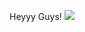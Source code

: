 




Heyyy Guys!
![](https://github-profile-trophy.vercel.app/?username=yograjsharma05&theme=gruvbox&no-frame=false&no-bg=false&margin-w=4)
